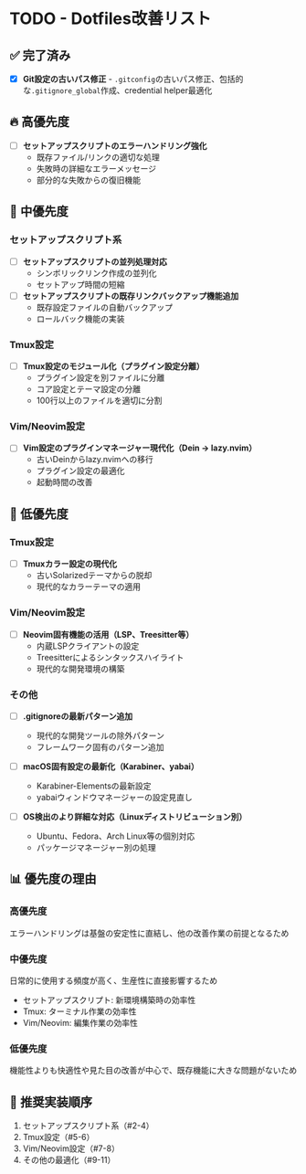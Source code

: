 # TODO - Dotfiles改善リスト

## ✅ 完了済み
- [x] **Git設定の古いパス修正** - `.gitconfig`の古いパス修正、包括的な`.gitignore_global`作成、credential helper最適化

## 🔥 高優先度
- [ ] **セットアップスクリプトのエラーハンドリング強化**
  - 既存ファイル/リンクの適切な処理
  - 失敗時の詳細なエラーメッセージ
  - 部分的な失敗からの復旧機能

## 🔧 中優先度

### セットアップスクリプト系
- [ ] **セットアップスクリプトの並列処理対応**
  - シンボリックリンク作成の並列化
  - セットアップ時間の短縮
- [ ] **セットアップスクリプトの既存リンクバックアップ機能追加**
  - 既存設定ファイルの自動バックアップ
  - ロールバック機能の実装

### Tmux設定
- [ ] **Tmux設定のモジュール化（プラグイン設定分離）**
  - プラグイン設定を別ファイルに分離
  - コア設定とテーマ設定の分離
  - 100行以上のファイルを適切に分割

### Vim/Neovim設定
- [ ] **Vim設定のプラグインマネージャー現代化（Dein → lazy.nvim）**
  - 古いDeinからlazy.nvimへの移行
  - プラグイン設定の最適化
  - 起動時間の改善

## 📝 低優先度

### Tmux設定
- [ ] **Tmuxカラー設定の現代化**
  - 古いSolarizedテーマからの脱却
  - 現代的なカラーテーマの適用

### Vim/Neovim設定
- [ ] **Neovim固有機能の活用（LSP、Treesitter等）**
  - 内蔵LSPクライアントの設定
  - Treesitterによるシンタックスハイライト
  - 現代的な開発環境の構築

### その他
- [ ] **.gitignoreの最新パターン追加**
  - 現代的な開発ツールの除外パターン
  - フレームワーク固有のパターン追加

- [ ] **macOS固有設定の最新化（Karabiner、yabai）**
  - Karabiner-Elementsの最新設定
  - yabaiウィンドウマネージャーの設定見直し

- [ ] **OS検出のより詳細な対応（Linuxディストリビューション別）**
  - Ubuntu、Fedora、Arch Linux等の個別対応
  - パッケージマネージャー別の処理

## 📊 優先度の理由

### 高優先度
エラーハンドリングは基盤の安定性に直結し、他の改善作業の前提となるため

### 中優先度
日常的に使用する頻度が高く、生産性に直接影響するため
- セットアップスクリプト: 新環境構築時の効率性
- Tmux: ターミナル作業の効率性
- Vim/Neovim: 編集作業の効率性

### 低優先度
機能性よりも快適性や見た目の改善が中心で、既存機能に大きな問題がないため

## 🎯 推奨実装順序
1. セットアップスクリプト系（#2-4）
2. Tmux設定（#5-6）
3. Vim/Neovim設定（#7-8）
4. その他の最適化（#9-11）